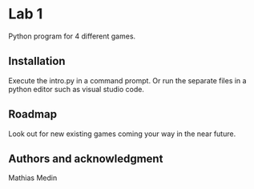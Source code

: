 # Lab 1

Python program for 4 different games. 

## Installation

Execute the intro.py in a command prompt. Or run the separate files in a python editor such as visual studio code.

## Roadmap 

Look out for new existing games coming your way in the near future.

## Authors and acknowledgment

Mathias Medin